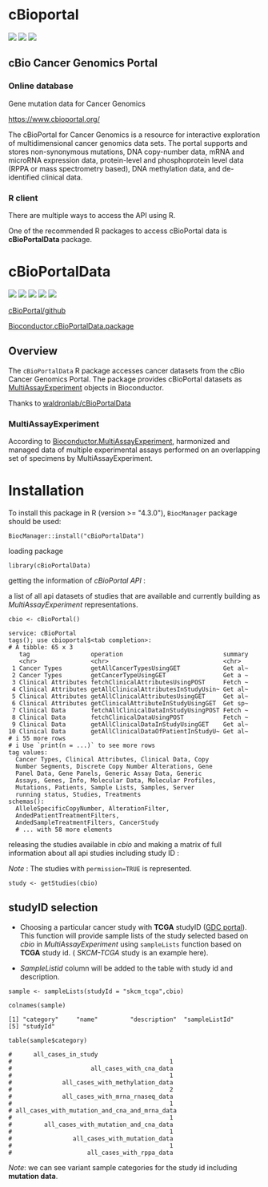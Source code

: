 
# cBioportal

![](https://img.shields.io/badge/Version-v6.0.5-blue?style=flat-square)
![](https://img.shields.io/badge/Totall%20Rank-99.96%25-brightgreen?style=flat-square&link=https%3A%2F%2Fwww.cbioportal.org%2F)
![](https://img.shields.io/badge/Open%20Access-100%25-green?style=flat-square)

## cBio Cancer Genomics Portal

### Online database

Gene mutation data for Cancer Genomics

<https://www.cbioportal.org/>

The cBioPortal for Cancer Genomics is a resource for interactive
exploration of multidimensional cancer genomics data sets. The portal
supports and stores non-synonymous mutations, DNA copy-number data, mRNA
and microRNA expression data, protein-level and phosphoprotein level
data (RPPA or mass spectrometry based), DNA methylation data, and
de-identified clinical data.

### R client

There are multiple ways to access the API using R.

One of the recommended R packages to access cBioPortal data is
**cBioPortalData** package.

# cBioPortalData

![](https://img.shields.io/badge/version-2.12.0-blue?style=flat-square)
![](https://img.shields.io/badge/rank-308%2F2266-blue?style=flat-square)
![](https://img.shields.io/badge/In%20Bioconductor-4%20years-yellowgreen?style=flat-square)
![](https://img.shields.io/badge/Depends-R%20(%3E%3D%204.3.0)-success?style=flat-square)
![](https://img.shields.io/badge/Platforms-All-%2397ca00?style=flat-square)

[cBioPortal/github](waldronlab.io/cBioPortalData/)

[Bioconductor.cBioPortalData.package](https://bioconductor.org/packages/release/bioc/html/cBioPortalData.html#archives)

## Overview

The `cBioPortalData` R package accesses cancer datasets from the cBio
Cancer Genomics Portal. The package provides cBioPortal datasets as
[MultiAssayExperiment](https://bioconductor.org/packages/3.19/MultiAssayExperiment)
objects in Bioconductor.

Thanks to [waldronlab/cBioPortalData](objects%20into%20Bioconductor.)

### MultiAssayExperiment

According to
[Bioconductor.MultiAssayExperiment](https://bioconductor.org/packages/3.19/bioc/html/MultiAssayExperiment.html#:~:text=DOI%3A%2010.18129/B9.bioc.MultiAssayExperiment),
harmonized and managed data of multiple experimental assays performed on
an overlapping set of specimens by MultiAssayExperiment.

# **Installation**

To install this package in R (version \>= "4.3.0"), `BiocManager`
package should be used:

```{r}
BiocManager::install("cBioPortalData")
```

loading package

```{r}
library(cBioPortalData)
```

getting the information of *cBioPortal* *API* :

a list of all api datasets of studies that are available and currently
building as *MultiAssayExperiment* representations.

```{r}
cbio <- cBioPortal()
```

```         
service: cBioPortal
tags(); use cbioportal$<tab completion>:
# A tibble: 65 x 3
   tag                 operation                            summary
   <chr>               <chr>                                <chr>  
 1 Cancer Types        getAllCancerTypesUsingGET            Get al~
 2 Cancer Types        getCancerTypeUsingGET                Get a ~
 3 Clinical Attributes fetchClinicalAttributesUsingPOST     Fetch ~
 4 Clinical Attributes getAllClinicalAttributesInStudyUsin~ Get al~
 5 Clinical Attributes getAllClinicalAttributesUsingGET     Get al~
 6 Clinical Attributes getClinicalAttributeInStudyUsingGET  Get sp~
 7 Clinical Data       fetchAllClinicalDataInStudyUsingPOST Fetch ~
 8 Clinical Data       fetchClinicalDataUsingPOST           Fetch ~
 9 Clinical Data       getAllClinicalDataInStudyUsingGET    Get al~
10 Clinical Data       getAllClinicalDataOfPatientInStudyU~ Get al~
# i 55 more rows
# i Use `print(n = ...)` to see more rows
tag values:
  Cancer Types, Clinical Attributes, Clinical Data, Copy
  Number Segments, Discrete Copy Number Alterations, Gene
  Panel Data, Gene Panels, Generic Assay Data, Generic
  Assays, Genes, Info, Molecular Data, Molecular Profiles,
  Mutations, Patients, Sample Lists, Samples, Server
  running status, Studies, Treatments
schemas():
  AlleleSpecificCopyNumber, AlterationFilter,
  AndedPatientTreatmentFilters,
  AndedSampleTreatmentFilters, CancerStudy
  # ... with 58 more elements
```

releasing the studies available in *cbio* and making a matrix of full
information about all api studies including study ID :

$Note$ : The studies with `permission=TRUE` is represented.

```{r}
study <- getStudies(cbio)
```

## studyID selection

-   Choosing a particular cancer study with **TCGA** studyID ([GDC
    portal](https://portal.gdc.cancer.gov/)). This function will provide
    sample lists of the study selected based on *cbio* in
    *MultiAssayExperiment* using `sampleLists` function based on
    **TCGA** study id. ( *SKCM-TCGA* study is an example here).

-   *SampleListid* column will be added to the table with study id and
    description.

```{r}
sample <- sampleLists(studyId = "skcm_tcga",cbio)
```

```{r}
colnames(sample)
```

```         
[1] "category"     "name"         "description"  "sampleListId"
[5] "studyId"  
```

```{r}
table(sample$category)
```

```         
#      all_cases_in_study 
#                                            1 
#                      all_cases_with_cna_data 
#                                            1 
#              all_cases_with_methylation_data 
#                                            2 
#              all_cases_with_mrna_rnaseq_data 
#                                            1 
# all_cases_with_mutation_and_cna_and_mrna_data 
#                                            1 
#         all_cases_with_mutation_and_cna_data 
#                                            1 
#                 all_cases_with_mutation_data 
#                                            1 
#                     all_cases_with_rppa_data
```

$Note$: we can see variant sample categories for the study id including
**mutation data**.

